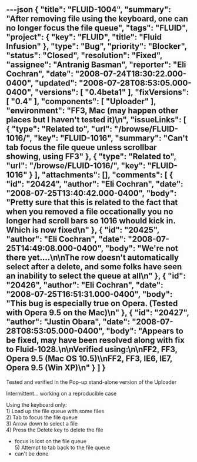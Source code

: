 ---json
{
  "title": "FLUID-1004",
  "summary": "After removing file using the keyboard, one can no longer focus the file queue",
  "tags": "FLUID",
  "project": {
    "key": "FLUID",
    "title": "Fluid Infusion"
  },
  "type": "Bug",
  "priority": "Blocker",
  "status": "Closed",
  "resolution": "Fixed",
  "assignee": "Antranig Basman",
  "reporter": "Eli Cochran",
  "date": "2008-07-24T18:30:22.000-0400",
  "updated": "2008-07-28T08:53:05.000-0400",
  "versions": [
    "0.4beta1"
  ],
  "fixVersions": [
    "0.4"
  ],
  "components": [
    "Uploader"
  ],
  "environment": "FF3, Mac (may happen other places but I haven't tested it)\n",
  "issueLinks": [
    {
      "type": "Related to",
      "url": "/browse/FLUID-1016/",
      "key": "FLUID-1016",
      "summary": "Can't tab focus the file queue unless scrollbar showing, using FF3"
    },
    {
      "type": "Related to",
      "url": "/browse/FLUID-1016/",
      "key": "FLUID-1016"
    }
  ],
  "attachments": [],
  "comments": [
    {
      "id": "20424",
      "author": "Eli Cochran",
      "date": "2008-07-25T13:40:42.000-0400",
      "body": "Pretty sure that this is related to the fact that when you removed a file occationally you no longer had scroll bars so 1016 whould kick in. Which is now fixed\n"
    },
    {
      "id": "20425",
      "author": "Eli Cochran",
      "date": "2008-07-25T14:49:08.000-0400",
      "body": "We're not there yet....\n\nThe row doesn't automatically select after a delete, and some folks have seen an inability to select the queue at all\n"
    },
    {
      "id": "20426",
      "author": "Eli Cochran",
      "date": "2008-07-25T16:51:31.000-0400",
      "body": "This bug is especially true on Opera. (Tested with Opera 9.5 on the Mac)\n"
    },
    {
      "id": "20427",
      "author": "Justin Obara",
      "date": "2008-07-28T08:53:05.000-0400",
      "body": "Appears to be fixed, may have been resolved along with fix to Fluid-1028.\n\nVerified using:\n\nFF2, FF3, Opera 9.5 (Mac OS 10.5)\\\nFF2, FF3, IE6, IE7, Opera 9.5 (Win XP)\n"
    }
  ]
}
---
Tested and verified in the Pop-up stand-alone version of the Uploader

Intermittent... working on a reproducible case

Using the keyboard only:\
1\) Load up the file queue with some files\
2\) Tab to focus the file queue\
3\) Arrow down to select a file\
4\) Press the Delete key to delete the file

* focus is lost on the file queue\
  5\) Attempt to tab back to the file queue
* can't be done&#x20;

        
